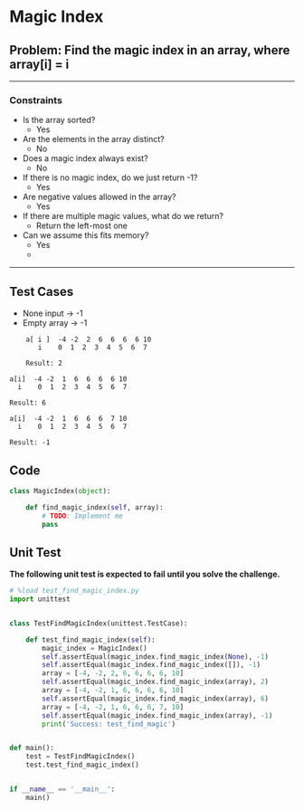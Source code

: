 # Magic Index

## Problem: Find the magic index in an array, where array[i] = i

----

### Constraints
- Is the array sorted?
    - Yes
- Are the elements in the array distinct?
    - No
- Does a magic index always exist?
    - No
- If there is no magic index, do we just return -1?
    - Yes
- Are negative values allowed in the array?
    - Yes
- If there are multiple magic values, what do we return?
    - Return the left-most one
- Can we assume this fits memory?
    - Yes
    - 
----

## Test Cases
- None input -> -1
- Empty array -> -1
  
```
    a[ i ]  -4 -2  2  6  6  6  6 10
       i    0  1  2  3  4  5  6  7
    
    Result: 2
```
```
a[i]  -4 -2  1  6  6  6  6 10
  i    0  1  2  3  4  5  6  7

Result: 6
```
```
a[i]  -4 -2  1  6  6  6  7 10
  i    0  1  2  3  4  5  6  7

Result: -1
```

## Code
```py
class MagicIndex(object):

    def find_magic_index(self, array):
        # TODO: Implement me
        pass
```

## Unit Test
**The following unit test is expected to fail until you solve the challenge.**
```py
# %load test_find_magic_index.py
import unittest


class TestFindMagicIndex(unittest.TestCase):

    def test_find_magic_index(self):
        magic_index = MagicIndex()
        self.assertEqual(magic_index.find_magic_index(None), -1)
        self.assertEqual(magic_index.find_magic_index([]), -1)
        array = [-4, -2, 2, 6, 6, 6, 6, 10]
        self.assertEqual(magic_index.find_magic_index(array), 2)
        array = [-4, -2, 1, 6, 6, 6, 6, 10]
        self.assertEqual(magic_index.find_magic_index(array), 6)
        array = [-4, -2, 1, 6, 6, 6, 7, 10]
        self.assertEqual(magic_index.find_magic_index(array), -1)
        print('Success: test_find_magic')


def main():
    test = TestFindMagicIndex()
    test.test_find_magic_index()


if __name__ == '__main__':
    main()

```


